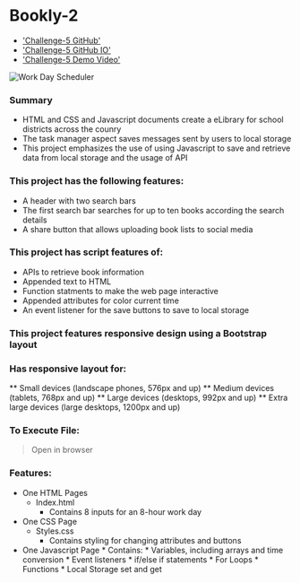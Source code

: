 # Bookly-2
* ['Challenge-5 GitHub'](https://github.com/Fgrodasmendez1/Challenge-5)
* ['Challenge-5 GitHub IO'](https://fgrodasmendez1.github.io/Challenge-5/)
* ['Challenge-5 Demo Video'](https://drive.google.com/file/d/1YmGSNpY2jku-e4feAC4cVXLKLKZ9DaVV/view)

![Work Day Scheduler](https://user-images.githubusercontent.com/104540728/183488111-706974da-5182-4a71-95aa-e0dda30fb169.gif)

### Summary
* HTML and CSS and Javascript documents create a eLibrary for school districts across the counry 
* The task manager aspect saves messages sent by users to local storage
* This project emphasizes the use of using Javascript to save and retrieve data from local storage and the usage of API

### This project has the following features: 
* A header with two search bars
* The first search bar searches for up to ten books according the search details
* A share button that allows uploading book lists to social media
    

### This project has script features of:
* APIs to retrieve book information 
* Appended text to HTML 
* Function statments to make the web page interactive 
* Appended attributes for color current time 
* An event listener for the save buttons to save to local storage

### This project features responsive design using a Bootstrap layout
### Has responsive layout for: 
** Small devices (landscape phones, 576px and up)
** Medium devices (tablets, 768px and up)
** Large devices (desktops, 992px and up)
** Extra large devices (large desktops, 1200px and up)

### To Execute File:
> Open in browser

### Features: 
* One HTML Pages
    * Index.html 
        * Contains 8 inputs for an 8-hour work day
* One CSS Page
    * Styles.css
        * Contains styling for changing attributes and buttons
* One Javascript Page
        * Contains: 
        * Variables, including arrays and time conversion 
        * Event listeners
        * if/else if statements
        * For Loops
        * Functions 
        * Local Storage set and get 
